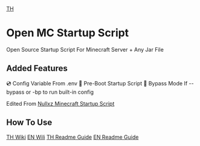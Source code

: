 [TH](https://github.com/ThelabDevelopment/Open_MC_Startup_Script/blob/main/GuideAndInfo/THReadme.md)
# Open MC Startup Script
Open Source Startup Script For Minecraft Server + Any Jar File


## Added Features
💿 Config Variable From .env
📃 Pre-Boot Startup Script
📀 Bypass Mode If --bypass or -bp to run built-in config

Edited From [Nullxz Minecraft Startup Script](https://github.com/nullxz/minecraft-start-script)

## How To Use
[TH Wiki]()
[EN Wili]()
[TH Readme Guide]()
[EN Readme Guide]()
